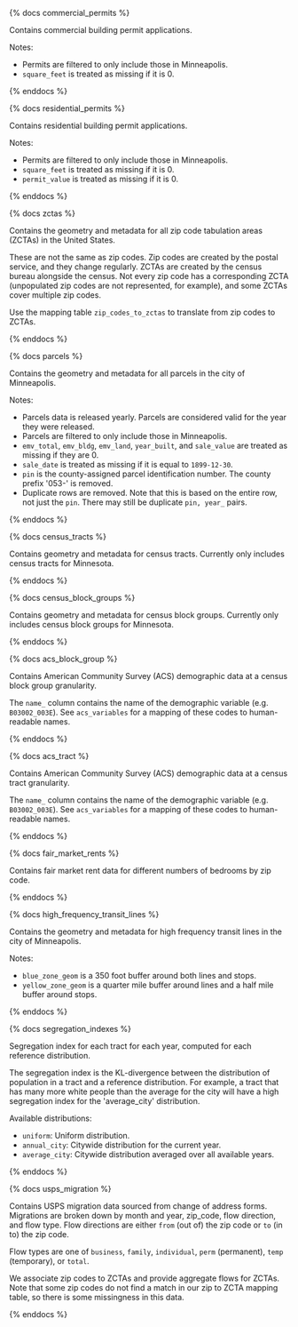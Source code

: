 {% docs commercial_permits %}

Contains commercial building permit applications.

Notes:
 - Permits are filtered to only include those in Minneapolis.
 - `square_feet` is treated as missing if it is 0.

{% enddocs %}

{% docs residential_permits %}

Contains residential building permit applications.

Notes:
 - Permits are filtered to only include those in Minneapolis.
 - `square_feet` is treated as missing if it is 0.
 - `permit_value` is treated as missing if it is 0.

{% enddocs %}

{% docs zctas %}

Contains the geometry and metadata for all zip code tabulation areas (ZCTAs) in
the United States.

These are not the same as zip codes. Zip codes are created by the postal service, and they change regularly. ZCTAs are created by the census bureau alongside the census. Not every zip code has a corresponding ZCTA (unpopulated zip codes are not represented, for example), and some ZCTAs cover multiple zip codes.

Use the mapping table `zip_codes_to_zctas` to translate from zip codes to ZCTAs.

{% enddocs %}

{% docs parcels %}

Contains the geometry and metadata for all parcels in the city of Minneapolis.

Notes:
- Parcels data is released yearly. Parcels are considered valid for the year they were released.
- Parcels are filtered to only include those in Minneapolis.
- `emv_total`, `emv_bldg`, `emv_land`, `year_built`, and `sale_value` are treated as missing if they are 0.
- `sale_date` is treated as missing if it is equal to `1899-12-30`.
- `pin` is the county-assigned parcel identification number. The county prefix '053-' is removed.
- Duplicate rows are removed. Note that this is based on the entire row, not just the `pin`. There may still be duplicate `pin, year_` pairs.

{% enddocs %}

{% docs census_tracts %}

Contains geometry and metadata for census tracts. Currently only includes census
tracts for Minnesota.

{% enddocs %}

{% docs census_block_groups %}

Contains geometry and metadata for census block groups. Currently only includes
census block groups for Minnesota.

{% enddocs %}

{% docs acs_block_group %}

Contains American Community Survey (ACS) demographic data at a census block
group granularity.

The `name_` column contains the name of the demographic variable (e.g.
`B03002_003E`). See `acs_variables` for a mapping of these codes to
human-readable names.

{% enddocs %}

{% docs acs_tract %}

Contains American Community Survey (ACS) demographic data at a census tract
granularity.

The `name_` column contains the name of the demographic variable (e.g.
`B03002_003E`). See `acs_variables` for a mapping of these codes to
human-readable names.

{% enddocs %}

{% docs fair_market_rents %}

Contains fair market rent data for different numbers of bedrooms by zip code.

{% enddocs %}

{% docs high_frequency_transit_lines %}

Contains the geometry and metadata for high frequency transit lines in the city of Minneapolis.

Notes:
- `blue_zone_geom` is a 350 foot buffer around both lines and stops.
- `yellow_zone_geom` is a quarter mile buffer around lines and a half mile buffer around stops.

{% enddocs %}

{% docs segregation_indexes %}

Segregation index for each tract for each year, computed for each reference
distribution.

The segregation index is the KL-divergence between the distribution of
population in a tract and a reference distribution. For example, a tract that
has many more white people than the average for the city will have a high
segregation index for the 'average_city' distribution.

Available distributions:
- `uniform`: Uniform distribution.
- `annual_city`: Citywide distribution for the current year.
- `average_city`: Citywide distribution averaged over all available years.

{% enddocs %}

{% docs usps_migration %}

Contains USPS migration data sourced from change of address forms. Migrations
are broken down by month and year, zip_code, flow direction, and flow type. Flow
directions are either `from` (out of) the zip code or `to` (in to) the zip code.

Flow types are one of `business`, `family`, `individual`, `perm` (permanent),
`temp` (temporary), or `total`.

We associate zip codes to ZCTAs and provide aggregate flows for ZCTAs. Note that
some zip codes do not find a match in our zip to ZCTA mapping table, so there is
some missingness in this data.

{% enddocs %}
